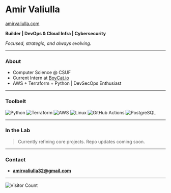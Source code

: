 # Amir Valiulla
 [amirvaliulla.com](https://amirvaliulla.com) 

**Builder | DevOps & Cloud Infra | Cybersecurity**

_Focused, strategic, and always evolving._

---

### About

-  Computer Science @ CSUF  
-  Current Intern at [BoyCat.io](https://boycat.io)  
-  AWS + Terraform + Python | DevSecOps Enthusiast  

---

### Toolbelt

![Python](https://img.shields.io/badge/Python-000?style=flat&logo=python&logoColor=00FFFF)
![Terraform](https://img.shields.io/badge/Terraform-000?style=flat&logo=terraform&logoColor=00FFFF)
![AWS](https://img.shields.io/badge/AWS-000?style=flat&logo=amazon-aws&logoColor=00FFFF)
![Linux](https://img.shields.io/badge/Linux-000?style=flat&logo=linux&logoColor=00FFFF)
![GitHub Actions](https://img.shields.io/badge/GitHub_Actions-000?style=flat&logo=github-actions&logoColor=00FFFF)
![PostgreSQL](https://img.shields.io/badge/PostgreSQL-000?style=flat&logo=postgresql&logoColor=00FFFF)

---

### In the Lab

> Currently refining core projects. Repo updates coming soon.

---

### Contact

-  **amirvaliulla32@gmail.com**  

---

![Visitor Count](https://visitor-badge.laobi.icu/badge?page_id=amirValiulla32.amirValiulla32)
